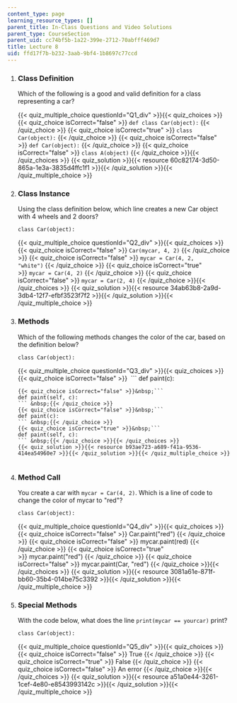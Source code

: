 ```yaml
---
content_type: page
learning_resource_types: []
parent_title: In-Class Questions and Video Solutions
parent_type: CourseSection
parent_uid: cc74bf5b-1a22-399e-2712-70abfff469d7
title: Lecture 8
uid: ffd17f7b-b232-3aab-9bf4-1b8697c77ccd
---
```


1.  ### Class Definition
    
      
    
    Which of the following is a good and valid definition for a class representing a car?
    
    {{< quiz_multiple_choice questionId="Q1_div" >}}{{< quiz_choices >}}{{< quiz_choice isCorrect="false" >}}&nbsp;`def class Car(object):`&nbsp;{{< /quiz_choice >}}
    {{< quiz_choice isCorrect="true" >}}&nbsp;`class Car(object):`&nbsp;{{< /quiz_choice >}}
    {{< quiz_choice isCorrect="false" >}}&nbsp;`def Car(object):`&nbsp;{{< /quiz_choice >}}
    {{< quiz_choice isCorrect="false" >}}&nbsp;`class A(object)`&nbsp;{{< /quiz_choice >}}{{< /quiz_choices >}}
    {{< quiz_solution >}}{{< resource 60c82174-3d50-865a-1e3a-3835d4ffc1f1 >}}{{< /quiz_solution >}}{{< /quiz_multiple_choice >}}
  
3.  ### Class Instance
    
      
    
    Using the class definition below, which line creates a new Car object with 4 wheels and 2 doors?
    
    ```
    class Car(object):
    ```
    
    {{< quiz_multiple_choice questionId="Q2_div" >}}{{< quiz_choices >}}{{< quiz_choice isCorrect="false" >}}&nbsp;`Car(mycar, 4, 2)`&nbsp;{{< /quiz_choice >}}
    {{< quiz_choice isCorrect="false" >}}&nbsp;`mycar = Car(4, 2, "white")`&nbsp;{{< /quiz_choice >}}
    {{< quiz_choice isCorrect="true" >}}&nbsp;`mycar = Car(4, 2)`&nbsp;{{< /quiz_choice >}}
    {{< quiz_choice isCorrect="false" >}}&nbsp;`mycar = Car(2, 4)`&nbsp;{{< /quiz_choice >}}{{< /quiz_choices >}}
    {{< quiz_solution >}}{{< resource 34ab63b8-2a9d-3db4-12f7-efbf3523f7f2 >}}{{< /quiz_solution >}}{{< /quiz_multiple_choice >}}
  
5.  ### Methods
    
      
    
    Which of the following methods changes the color of the car, based on the definition below?
    
    ```
    class Car(object):
    ```
    
    {{< quiz_multiple_choice questionId="Q3_div" >}}{{< quiz_choices >}}{{< quiz_choice isCorrect="false" >}}&nbsp; ```
     def paint(c):
    ``` &nbsp;{{< /quiz_choice >}}
    {{< quiz_choice isCorrect="false" >}}&nbsp;```
    def paint(self, c):
    ``` &nbsp;{{< /quiz_choice >}}
    {{< quiz_choice isCorrect="false" >}}&nbsp;```
    def paint(c):
    ``` &nbsp;{{< /quiz_choice >}}
    {{< quiz_choice isCorrect="true" >}}&nbsp;```
    def paint(self, c):
    ``` &nbsp;{{< /quiz_choice >}}{{< /quiz_choices >}}
    {{< quiz_solution >}}{{< resource b93ae723-a689-f41a-9536-414ea54960e7 >}}{{< /quiz_solution >}}{{< /quiz_multiple_choice >}}
  
7.  ### Method Call
    
      
    
    You create a car with `mycar = Car(4, 2)`. Which is a line of code to change the color of mycar to "red"?
    
    ```
    class Car(object):
    ```
    
    {{< quiz_multiple_choice questionId="Q4_div" >}}{{< quiz_choices >}}{{< quiz_choice isCorrect="false" >}}&nbsp;Car.paint("red")&nbsp;{{< /quiz_choice >}}
    {{< quiz_choice isCorrect="false" >}}&nbsp;mycar.paint(red)&nbsp;{{< /quiz_choice >}}
    {{< quiz_choice isCorrect="true" >}}&nbsp;mycar.paint("red")&nbsp;{{< /quiz_choice >}}
    {{< quiz_choice isCorrect="false" >}}&nbsp;mycar.paint(Car, "red")&nbsp;{{< /quiz_choice >}}{{< /quiz_choices >}}
    {{< quiz_solution >}}{{< resource 3081a61e-871f-bb60-35b4-014be75c3392 >}}{{< /quiz_solution >}}{{< /quiz_multiple_choice >}}
  
9.  ### Special Methods
    
      
    
    With the code below, what does the line `print(mycar == yourcar)` print?
    
    ```
    class Car(object):
    ```
    
    {{< quiz_multiple_choice questionId="Q5_div" >}}{{< quiz_choices >}}{{< quiz_choice isCorrect="false" >}}&nbsp;True&nbsp;{{< /quiz_choice >}}
    {{< quiz_choice isCorrect="true" >}}&nbsp;False&nbsp;{{< /quiz_choice >}}
    {{< quiz_choice isCorrect="false" >}}&nbsp;An error&nbsp;{{< /quiz_choice >}}{{< /quiz_choices >}}
    {{< quiz_solution >}}{{< resource a51a0e44-3261-1cef-4e80-e8543993142c >}}{{< /quiz_solution >}}{{< /quiz_multiple_choice >}}